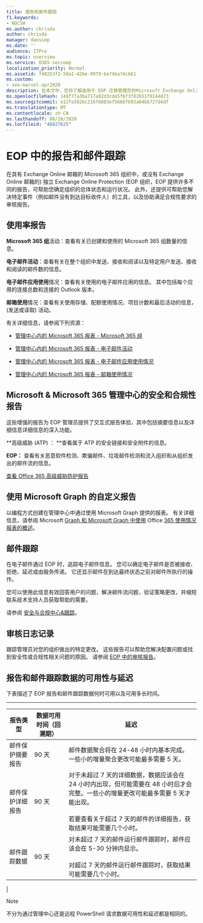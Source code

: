 ```yaml
---
title: 报告和邮件跟踪
f1.keywords:
- NOCSH
ms.author: chrisda
author: chrisda
manager: dansimp
ms.date: ''
audience: ITPro
ms.topic: overview
ms.service: O365-seccomp
localization_priority: Normal
ms.assetid: f40253f2-50a1-426e-9979-be74ba74cb61
ms.custom:
- seo-marvel-apr2020
description: 在本文中，您将了解适用于 EOP 迁移管理员的Microsoft Exchange Online () 工具。
ms.openlocfilehash: 149f7fa36a717a92d3cda5f6f3f82651f0144d73
ms.sourcegitcommit: e12fa502bc216f6083ef5666f693a04bb727d4df
ms.translationtype: MT
ms.contentlocale: zh-CN
ms.lasthandoff: 08/20/2020
ms.locfileid: "46827625"
---
```

# <a name="reporting-and-message-trace-in-eop"></a>EOP 中的报告和邮件跟踪

在具有 Exchange Online 邮箱的 Microsoft 365 组织中，或没有 Exchange Online 邮箱的) 独立 Exchange Online Protection (EOP 组织，EOP 提供许多不同的报告，可帮助您确定组织的总体状态和运行状况。 此外，还提供可帮助您解决特定事件（例如邮件没有到达目标收件人）的工具，以及协助满足合规性要求的审核报告。

## <a name="usage-reports"></a>使用率报告

**Microsoft 365 组**活动：查看有关已创建和使用的 Microsoft 365 组数量的信息。

**电子邮件活动**：查看有关在整个组织中发送、接收和阅读以及特定用户发送、接收和阅读的邮件数的信息。

**电子邮件应用使用**情况：查看有关使用的电子邮件应用的信息。 其中包括每个应用的连接总数和连接的 Outlook 版本。

**邮箱使用**情况：查看有关使用存储、配额使用情况、项目计数和最后活动的信息， (发送或读取) 活动。

有关详细信息，请参阅下列资源：

- [管理中心内的 Microsoft 365 报表 - Microsoft 365 组](https://docs.microsoft.com/microsoft-365/admin/activity-reports/office-365-groups)

- [管理中心内的 Microsoft 365 报表 - 电子邮件活动](https://docs.microsoft.com/microsoft-365/admin/activity-reports/email-activity)

- [管理中心内的 Microsoft 365 报表 - 电子邮件应用使用情况](https://docs.microsoft.com/microsoft-365/admin/activity-reports/email-apps-usage)

- [管理中心内的 Microsoft 365 报表 - 邮箱使用情况](https://docs.microsoft.com/microsoft-365/admin/activity-reports/mailbox-usage)

## <a name="security--compliance-reports-in-the-microsoft-365-admin-center"></a>Microsoft & Microsoft 365 管理中心的安全和合规性报告

这些增强的报告为 EOP 管理员提供了交互式报告体验，其中包括摘要信息以及详细信息详细信息的深入功能。

**高级威胁 (ATP) ： **查看属于 ATP 的安全链接和安全附件的信息。

**EOP：** 查看有关恶意软件检测、欺骗邮件、垃圾邮件检测和流入组织和从组织发出的邮件流的信息。

[查看 Office 365 高级威胁防护报告](view-reports-for-atp.md)

## <a name="custom-reports-using-microsoft-graph"></a>使用 Microsoft Graph 的自定义报告

以编程方式创建在管理中心中通过使用 Microsoft Graph 提供的报表。 有关详细信息，请参阅 Microsoft [Graph 和 Microsoft Graph 中使用](https://docs.microsoft.com/graph/overview) Office [365 使用情况报表的概述](https://docs.microsoft.com/graph/api/resources/report)。

## <a name="message-trace"></a>邮件跟踪

在电子邮件通过 EOP 时，追踪电子邮件信息。 您可以确定电子邮件是否被接收、拒绝、延迟或由服务传递。 它还显示邮件在到达最终状态之前对邮件所执行的操作。

您可以使用此信息有效回答用户的问题，解决邮件流问题，验证策略更改，并缩短联系技术支持人员获取帮助的需要。

请参阅 [安全与合规中心&跟踪](message-trace-scc.md)。

## <a name="audit-logging"></a>审核日志记录

跟踪管理员对您的组织做出的特定更改。 这些报告可以帮助您解决配置问题或找到安全性或合规性相关问题的原因。 请参阅 [EOP 中的审核报告](auditing-reports-in-eop.md)。

## <a name="reporting-and-message-trace-data-availability-and-latency"></a>报告和邮件跟踪数据的可用性与延迟

下表描述了 EOP 报告和邮件跟踪数据何时可用以及可用多长时间。

****

|报告类型|数据可用时间（回溯期）|延迟|
|---|---|---|
|邮件保护摘要报告|90 天|邮件数据聚合将在 24-48 小时内基本完成。一些小的增量聚合更改可能最多需要 5 天。|
|邮件保护详细报告|90 天|对于未超过 7 天的详细数据，数据应该会在 24 小时内出现，但可能需要在 48 小时后才会完整。一些小的增量更改可能最多需要 5 天才能出现。 <br/><br/> 若要查看关于超过 7 天的邮件的详细报告，获取结果可能需要几个小时。|
|邮件跟踪数据|90 天|对未超过 7 天的邮件运行邮件跟踪时，邮件应该会在 5-30 分钟内显示。<br/><br/> 对超过 7 天的邮件运行邮件跟踪时，获取结果可能需要几个小时。|
|

> [!NOTE]
> 不分为通过管理中心还是远程 PowerShell 请求数据可用性和延迟都是相同的。
